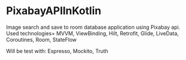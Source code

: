 # PixabayAPIInKotlin

Image search and save to room database application using Pixabay api.
Used technologies=
MVVM,
ViewBinding,
Hilt,
Retrofit,
Glide,
LiveData,
Coroutines,
Room,
StateFlow

Will be test with:
Espresso,
Mockito,
Truth
